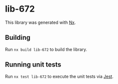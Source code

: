 # lib-672

This library was generated with [Nx](https://nx.dev).

## Building

Run `nx build lib-672` to build the library.

## Running unit tests

Run `nx test lib-672` to execute the unit tests via [Jest](https://jestjs.io).
